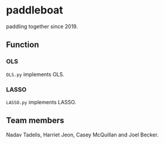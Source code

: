 # paddleboat

paddling together since 2019.

## Function

### OLS

`OLS.py` implements OLS.

### LASSO

`LASSO.py` implements LASSO.

## Team members

Nadav Tadelis, Harriet Jeon, Casey McQuillan and Joel Becker.
